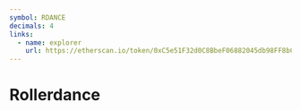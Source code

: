 ```yaml
---
symbol: RDANCE
decimals: 4
links:
  - name: explorer
    url: https://etherscan.io/token/0xC5e51F32d0C8BbeF06882045db98FF8bC7fAfC49
---
```


# Rollerdance
